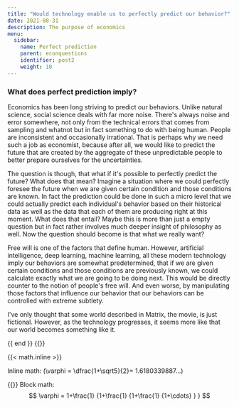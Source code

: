 ```yaml
---
title: "Would technology enable us to perfectly predict our behavior?"
date: 2021-08-31
description: The purpose of economics
menu:
  sidebar:
    name: Perfect prediction
    parent: econquestions
    identifier: post2
    weight: 10
---
```


### What does perfect prediction imply?

Economics has been long striving to predict our behaviors. Unlike natural science, social science deals with far more noise. There's always noise and error somewhere, not only from the technical errors that comes from sampling and whatnot but in fact something to do with being human. People are inconsistent and occasionally irrational. That is perhaps why we need such a job as economist, because after all, we would like to predict the future that are created by the aggregate of these unpredictable people to better prepare ourselves for the uncertainties. 

The question is though, that what if it's possible to perfectly predict the future? What does that mean? Imagine a situation where we could perfectly foresee the future when we are given certain condition and those conditions are known. In fact the prediction could be done in such a micro level that we could actually predict each individual's behavior based on their historical data as well as the data that each of them are producing right at this moment. What does that entail? Maybe this is more than just a empty question but in fact rather involves much deeper insight of philosophy as well. Now the question should become is that what we really want?

Free will is one of the factors that define human. However, artificial intelligence, deep learning, machine learning, all these modern technology imply our behaviors are somewhat predetermined, that if we are given certain conditions and those conditions are previously known, we could calculate exactly what we are going to be doing next. This would be directly counter to the notion of people's free will. And even worse, by manipulating those factors that influence our behavior that our behaviors can be controlled with extreme subtlety. 

I've only thought that some world described in Matrix, the movie, is just fictional. However, as the technology progresses, it seems more like that our world becomes something like it. 

<script defer src="https://cdn.jsdelivr.net/npm/katex@0.11.1/dist/katex.min.js" integrity="sha384-y23I5Q6l+B6vatafAwxRu/0oK/79VlbSz7Q9aiSZUvyWYIYsd+qj+o24G5ZU2zJz" crossorigin="anonymous"></script> <script defer src="https://cdn.jsdelivr.net/npm/katex@0.11.1/dist/contrib/auto-render.min.js" integrity="sha384-kWPLUVMOks5AQFrykwIup5lo0m3iMkkHrD0uJ4H5cjeGihAutqP0yW0J6dpFiVkI" crossorigin="anonymous" onload="renderMathInElement(document.body);"></script> {{ end }} {{}}

{{< math.inline >}}

Inline math: \(\varphi = \dfrac{1+\sqrt5}{2}= 1.6180339887…\)

{{}}
Block math: $$ \varphi = 1+\frac{1} {1+\frac{1} {1+\frac{1} {1+\cdots} } } $$